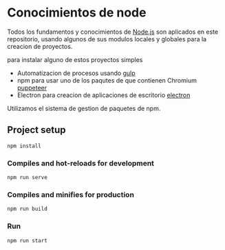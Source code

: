 # Conocimientos de node

Todos los fundamentos y conocimientos de [Node.js](https://nodejs.org/es/) son aplicados en este repositorio, usando algunos de sus modulos locales y globales para la creacion de proyectos.

para instalar alguno de estos proyectos simples

- Automatizacion de procesos usando [gulp](https://gulpjs.com/)
- npm para usar uno de los paqutes de que contienen Chromium [puppeteer](https://pptr.dev/)
- Electron para creacion de aplicaciones de escritorio [electron](https://www.electronjs.org/)

Utilizamos el sistema de gestion de paquetes de npm.

## Project setup

```
npm install
```

### Compiles and hot-reloads for development

```
npm run serve
```

### Compiles and minifies for production

```
npm run build
```

### Run

```
npm run start
```
